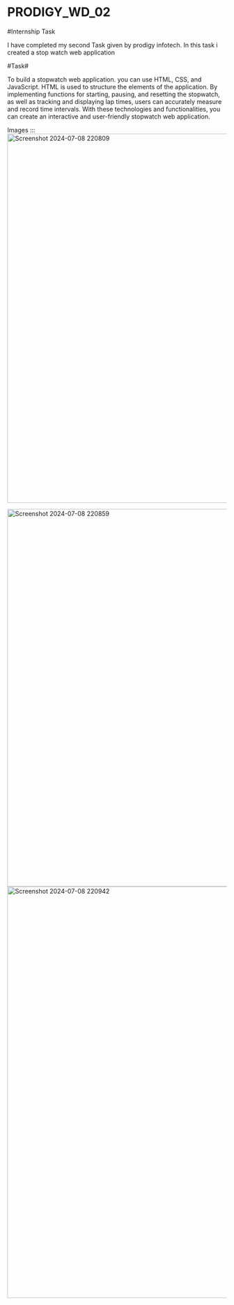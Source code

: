 # PRODIGY_WD_02

#Internship Task

I have completed my second Task given by prodigy infotech. In this task i created a stop watch web application

#Task#

To build a stopwatch web application. you can use HTML, CSS, and JavaScript. HTML is used to structure the elements of the application. By implementing functions for starting, pausing, and resetting the stopwatch, as well as tracking and displaying lap times, users can accurately measure and record time intervals. With these technologies and functionalities, you can create an interactive and user-friendly stopwatch web application.



Images :::
<img width="847" alt="Screenshot 2024-07-08 220809" src="https://github.com/Kunalm251/PRODIGY_WD_02/assets/116772495/22f96bd7-c9cb-4adb-bd3a-f38336f4a769">

<img width="866" alt="Screenshot 2024-07-08 220859" src="https://github.com/Kunalm251/PRODIGY_WD_02/assets/116772495/7a82012c-0f24-41b8-a787-a0f7e6308a7c">

<img width="944" alt="Screenshot 2024-07-08 220942" src="https://github.com/Kunalm251/PRODIGY_WD_02/assets/116772495/3eb2d39d-0d56-4e08-b3b2-9fd9667f7514">

